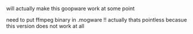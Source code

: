 

will actually make this goopware work at some point

need to put ffmpeg binary in .mogware !!
actually thats pointless becasue this version does not work at all                                                                                                                                                       
